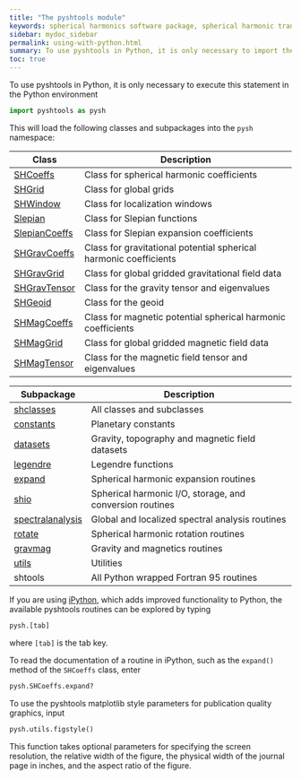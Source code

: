 ```yaml
---
title: "The pyshtools module"
keywords: spherical harmonics software package, spherical harmonic transform, legendre functions, multitaper spectral analysis, fortran, Python, gravity, magnetic field
sidebar: mydoc_sidebar
permalink: using-with-python.html
summary: To use pyshtools in Python, it is only necessary to import the pyshtools module.
toc: true
---
```


<style>
table:nth-of-type(n) {
    display:table;
    width:100%;
}
table:nth-of-type(n) th:nth-of-type(2) {
    width:75%;
}
</style>

To use pyshtools in Python, it is only necessary to execute this statement in the Python environment
```python
import pyshtools as pysh
```
This will load the following classes and subpackages into the `pysh` namespace:

| Class | Description |
| ----- | ----------- |
| [SHCoeffs](python-shcoeffs.html) | Class for spherical harmonic coefficients |
| [SHGrid](python-shgrid.html) | Class for global grids |
| [SHWindow](python-shwindow.html) | Class for localization windows |
| [Slepian](python-slepian.html) | Class for Slepian functions |
| [SlepianCoeffs](python-slepiancoeffs.html) | Class for Slepian expansion coefficients |
| [SHGravCoeffs](python-shgravcoeffs.html) | Class for gravitational potential spherical harmonic coefficients |
| [SHGravGrid](python-shgravgrid.html) | Class for global gridded gravitational field data |
| [SHGravTensor](python-shgravtensor.html) | Class for the gravity tensor and eigenvalues |
| [SHGeoid](python-shgeoid.html) | Class for the geoid |
| [SHMagCoeffs](python-shmagcoeffs.html) | Class for magnetic potential spherical harmonic coefficients |
| [SHMagGrid](python-shmaggrid.html) | Class for global gridded magnetic field data |
| [SHMagTensor](python-shtensor.html) | Class for the magnetic field tensor and eigenvalues |


| Subpackage | Description |
| ---------- | ----------- |
| [shclasses](python-classes.html) | All classes and subclasses |
| [constants](python-datasets-constants.html) | Planetary constants |
| [datasets](python-datasets-constants.html) | Gravity, topography and magnetic field datasets |
| [legendre](python-legendre-functions.html) | Legendre functions |
| [expand](python-spherical-harmonic-transforms.html) | Spherical harmonic expansion routines |
| [shio](python-io.html) | Spherical harmonic I/O, storage, and conversion routines |
| [spectralanalysis](python-spectral-analysis.html) | Global and localized spectral analysis routines |
| [rotate](python-spherical-harmonic-rotations.html) | Spherical harmonic rotation routines |
| [gravmag](python-gravity-magnetics.html) | Gravity and magnetics routines |
| [utils](python-utilities.html) | Utilities |
| shtools | All Python wrapped Fortran 95 routines |


If you are using [iPython](https://ipython.org), which adds improved functionality to Python, the available pyshtools routines can be explored by typing
```python
pysh.[tab]
```
where `[tab]` is the tab key.

To read the documentation of a routine in iPython, such as the `expand()` method of the `SHCoeffs` class, enter
```python
pysh.SHCoeffs.expand?
```

To use the pyshtools matplotlib style parameters for publication quality graphics, input
```python
pysh.utils.figstyle()
```
This function takes optional parameters for specifying the screen resolution, the relative width of the figure, the physical width of the journal page in inches, and the aspect ratio of the figure.

